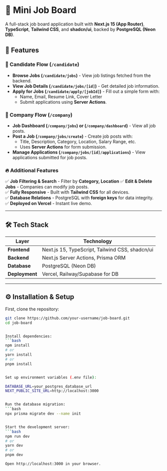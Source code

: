 # 🏢 Mini Job Board

A full-stack job board application built with **Next.js 15 (App Router)**, **TypeScript**, **Tailwind CSS**, and **shadcn/ui**, backed by **PostgreSQL (Neon DB)**.  

## 🚀 Features

### 🎯 Candidate Flow (`/candidate`)
- **Browse Jobs (`/candidate/jobs`)** - View job listings fetched from the backend.
- **View Job Details (`/candidate/jobs/[id]`)** - Get detailed job information.
- **Apply for Jobs (`/candidate/apply/[jobId]`)** - Fill out a simple form with:
  - Name, Email, Resume Link, Cover Letter
  - Submit applications using **Server Actions**.

### 🏢 Company Flow (`/company`)
- **Job Dashboard (`/company/jobs`) or (`/company/dashboard`)** - View all job posts.
- **Post a Job (`/company/jobs/create`)** - Create job posts with:
  - Title, Description, Category, Location, Salary Range, etc.
  - Uses **Server Actions** for form submission.
- **Manage Applications (`/company/jobs/[id]/applications`)** - View applications submitted for job posts.

### 🔥 Additional Features
✅ **Job Filtering & Search** - Filter by **Category, Location**
✅ **Edit & Delete Jobs** - Companies can modify job posts.  
✅ **Fully Responsive** - Built with **Tailwind CSS** for all devices.  
✅ **Database Relations** - PostgreSQL with **foreign keys** for data integrity.  
✅ **Deployed on Vercel** - Instant live demo.  

---

## 🛠 Tech Stack

| Layer       | Technology |
|------------|-----------|
| **Frontend** | Next.js 15, TypeScript, Tailwind CSS, shadcn/ui |
| **Backend** | Next.js Server Actions, Prisma ORM |
| **Database** | PostgreSQL (Neon DB) |
| **Deployment** | Vercel, Railway/Supabase for DB |

---

## ⚙️ Installation & Setup

First, clone the repository:

```bash
git clone https://github.com/your-username/job-board.git
cd job-board


Install dependencies:
```bash
npm install
# or
yarn install
# or
pnpm install


Set up environment variables (.env file):

DATABASE_URL=your_postgres_database_url
NEXT_PUBLIC_SITE_URL=http://localhost:3000


Run the database migration:
```bash
npx prisma migrate dev --name init


Start the development server:
```bash
npm run dev
# or
yarn dev
# or
pnpm dev

Open http://localhost:3000 in your browser.